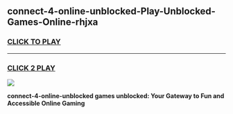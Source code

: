
## connect-4-online-unblocked-Play-Unblocked-Games-Online-rhjxa
<h3>
<a href="https://premium76.site?title=connect-4-online-unblocked&ref=25A">CLICK TO PLAY</a></h3>
<hr>

<h3>
<a href="https://premium76.site?title=connect-4-online-unblocked&ref=25A">CLICK 2 PLAY</a>
  
</h3>

<a href="https://premium76.site?title=connect-4-online-unblocked&ref=25A"><img src="https://clearcache.store/games.png"></a>


**connect-4-online-unblocked games unblocked: Your Gateway to Fun and Accessible Online Gaming**
